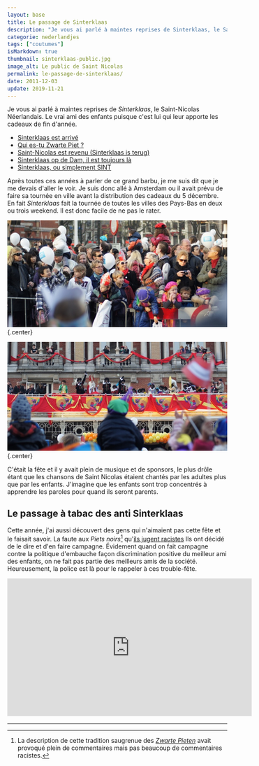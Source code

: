 ```yaml
---
layout: base
title: Le passage de Sinterklaas
description: "Je vous ai parlé à maintes reprises de Sinterklaas, le Saint-Nicolas Néerlandais. Le vrai ami des enfants puisque c'est lui qui leur apporte les cadeaux de f"
categorie: nederlandjes
tags: ["coutumes"]
isMarkdown: true
thumbnail: sinterklaas-public.jpg
image_alt: Le public de Saint Nicolas
permalink: le-passage-de-sinterklaas/
date: 2011-12-03
update: 2019-11-21
---
```


Je vous ai parlé à maintes reprises de *Sinterklaas*, le Saint-Nicolas Néerlandais. Le vrai ami des enfants puisque c'est lui qui leur apporte les cadeaux de fin d'année.

* [Sinterklaas est arrivé](/sinterklaas-est-arrive)  
* [Qui es-tu Zwarte Piet ?](/qui-est-tu-zwarte-piet)  
* [Saint-Nicolas est revenu (Sinterklaas is terug)](/saint-nicolas-est-revenu-sinterklaas-is-terug)  
* [Sinterklaas op de Dam, il est toujours là](/sinterklaas-op-de-dam-il-est-toujours-la)  
* [Sinterklaas, ou simplement SINT](/sinterklaas-sint)  

Après toutes ces années à parler de ce grand barbu, je me suis dit que je me devais d'aller le voir. Je suis donc allé à Amsterdam ou il avait prévu de faire sa tournée en ville avant la distribution des cadeaux du 5 décembre. En fait *Sinterklaas* fait la tournée de toutes les villes des Pays-Bas en deux ou trois weekend. Il est donc facile de ne pas le rater.

![Le public de Saint Nicolas](sinterklaas-public.jpg){.center}

<!--excerpt-->

![Le discours de Saint Nicolas](sinterklaas-amsterdam.jpg){.center}

C'était la fête et il y avait plein de musique et de sponsors, le plus drôle étant que les chansons de Saint Nicolas étaient chantés par les adultes plus que par les enfants. J'imagine que les enfants sont trop concentrés à apprendre les paroles pour quand ils seront parents.

## Le passage à tabac des anti Sinterklaas

Cette année, j'ai aussi découvert des gens qui n'aimaient pas cette fête et le faisait savoir. La faute aux *Piets noirs*[^1] qu'[ils jugent racistes](http://zwartepietisracisme.tumblr.com/) Ils ont décidé de le dire et d'en faire campagne. Évidement quand on fait campagne contre la politique d'embauche façon discrimination positive du meilleur ami des enfants, on ne fait pas partie des meilleurs amis de la société. Heureusement, la police est là pour le rappeler à ces trouble-fête.

<!-- HTML -->
<div class="flex flex-col items-center">
<iframe width="560" height="315" src="https://www.youtube.com/embed/p75Kb_RgByY?si=WccjfJTGekYSAI7z" title="YouTube video player" frameborder="0" allow="accelerometer; autoplay; clipboard-write; encrypted-media; gyroscope; picture-in-picture; web-share" referrerpolicy="strict-origin-when-cross-origin" allowfullscreen></iframe>
<!-- Gone <iframe width="560" height="315" src="https://www.youtube.com/embed/9WqSS_O1MkM" frameborder="0" allowfullscreen></iframe> -->
</div>
<!-- / HTML -->


---
[^1]: La description de cette tradition saugrenue des *[Zwarte Pieten](/qui-est-tu-zwarte-piet)* avait provoqué plein de commentaires mais pas beaucoup de commentaires racistes. 